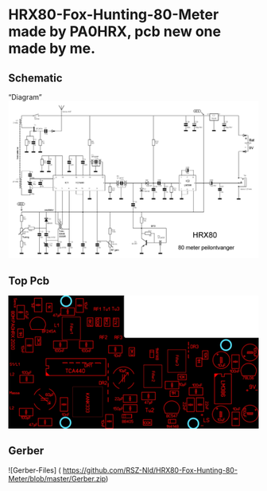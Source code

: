 # HRX80-Fox-Hunting-80-Meter made by PA0HRX, pcb new one made by me.

## Schematic
“Diagram”
![Schematic]( https://github.com/RSZ-Nld/HRX80-Fox-Hunting-80-Meter/blob/master/hrx80r1b.gif)
## Top Pcb
![Top Pcb]( https://github.com/RSZ-Nld/HRX80-Fox-Hunting-80-Meter/blob/master/Top.JPG)
## Gerber
![Gerber-Files] ( https://github.com/RSZ-Nld/HRX80-Fox-Hunting-80-Meter/blob/master/Gerber.zip)

